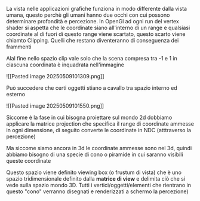 La vista nelle applicazioni grafiche funziona in modo differente dalla vista umana, questo perchè gli umani hanno due occhi con cui possono determinare profondità e percezione. In OpenGl ad ogni run del vertex shader si aspetta che le coordinate siano all'interno di un range e qualsiasi coordinate al di fuori di questo range viene scartato, questo scarto viene chiamto Clipping. Quelli che restano diventeranno di conseguenza dei frammenti

Alal fine nello spazio clip vale solo che la scena compresa tra -1 e 1 in ciascuna coordinata è inquadrata nell'immagine

![[Pasted image 20250509101309.png]]

Può succedere che certi oggetti stiano a cavallo tra spazio interno ed esterno

![[Pasted image 20250509101550.png]]

Siccome è la fase in cui bisogna proiettare sul mondo 2d dobbiamo applicare la matrice projection che specifica il range di coordinate ammesse in ogni  dimensione, di seguito converte le coordinate in NDC (atttraverso la percezione)

Ma siccome siamo ancora in 3d le coordinate ammesse sono nel 3d, quindi abbiamo bisogno di una specie di cono o piramide in cui saranno visibili queste coordinate

Questo spazio viene definito viewing box (o frustum di vista) che è uno spazio tridimensionale definito dalla **matrice di view** e delimita ciò che si vede sulla spazio mondo 3D. Tutti i vertici/oggetti/elementi che rientrano in questo "cono" verranno disegnati e renderizzati a schermo la percezione)

